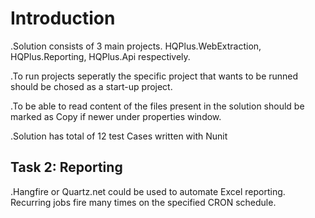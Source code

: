# Introduction

.Solution consists of 3 main projects. HQPlus.WebExtraction, HQPlus.Reporting, HQPlus.Api respectively. 

.To run projects seperatly the specific project that wants to be runned should be chosed as a start-up project.

.To be able to read content of the files present in the solution should be marked as Copy if newer under properties window.

.Solution has total of 12 test Cases written with Nunit

## Task 2: Reporting 

.Hangfire or Quartz.net could be used to automate Excel reporting. Recurring jobs fire many times on the specified CRON schedule. 
